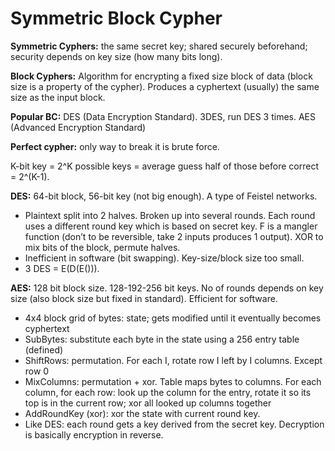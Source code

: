 # Symmetric Block Cypher

**Symmetric Cyphers:** the same secret key; shared securely beforehand; security depends on key size (how many bits long).

**Block Cyphers:** Algorithm for encrypting a fixed size block of data (block size is a property of the cypher). Produces a cyphertext (usually) the same size as the input block.

**Popular BC:** DES (Data Encryption Standard). 3DES, run DES 3 times. AES (Advanced Encryption Standard)

**Perfect cypher:** only way to break it is brute force.

K-bit key = 2^K possible keys = average guess half of those before correct = 2^(K-1).

**DES:** 64-bit block, 56-bit key (not big enough). A type of Feistel networks.

- Plaintext split into 2 halves. Broken up into several rounds. Each round uses a different round key which is based on secret key. F is a mangler function (don’t to be reversible, take 2 inputs produces 1 output). XOR to mix bits of the block, permute halves.
- Inefficient in software (bit swapping). Key-size/block size too small.
- 3 DES = E(D(E())).

**AES:** 128 bit block size. 128-192-256 bit keys. No of rounds depends on key size (also block size but fixed in standard). Efficient for software.

- 4x4 block grid of bytes: state; gets modified until it eventually becomes cyphertext
- SubBytes: substitute each byte in the state using a 256 entry table (defined)
- ShiftRows: permutation. For each I, rotate row I left by I columns. Except row 0
- MixColumns: permutation + xor. Table maps bytes to columns. For each column, for each row: look up the column for the entry, rotate it so its top is in the current row; xor all looked up columns together
- AddRoundKey (xor): xor the state with current round key.
- Like DES: each round gets a key derived from the secret key. Decryption is basically encryption in reverse.